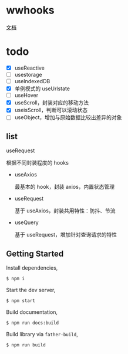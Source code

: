 # wwhooks

[文档](https://lxw15337674.github.io/ww-hooks/)

# todo

- [x] useReactive
- [ ] usestorage
- [ ] useIndexedDB
- [x] 单例模式的 useUrlstate
- [ ] useHover
- [x] useScroll，封装对应的移动方法
- [x] useisScroll，判断可以滚动状态
- [ ] useObject，增加与原始数据比较出差异的对象

## list

useRequest

根据不同封装程度的 hooks

- useAxios
  
  最基本的 hook，封装 axios，内置状态管理
- useRequest
  
  基于 useAxios，封装共用特性：防抖、节流
- useQuery
  
  基于 useRequest，增加针对查询请求的特性

## Getting Started

Install dependencies,

```bash
$ npm i
```

Start the dev server,

```bash
$ npm start
```

Build documentation,

```bash
$ npm run docs:build
```

Build library via `father-build`,

```bash
$ npm run build
```
